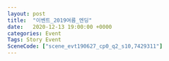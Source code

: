 ```yaml
---
layout: post
title:  "이벤트_2019여름_엔딩"
date:   2020-12-13 19:00:00 +0000
categories: Event
Tags: Story Event
SceneCode: ["scene_evt190627_cp0_q2_s10,7429311"]
---
```

